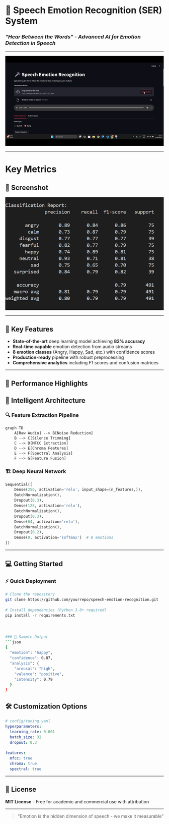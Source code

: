 # 🎤 Speech Emotion Recognition (SER) System  
### *"Hear Between the Words" - Advanced AI for Emotion Detection in Speech*  

---

![Live Demo](assets/Demo_video.gif)

---

# Key Metrics
## 📸 Screenshot

<div align="center">
  <img src="assets/Metrics.png" width="600" alt="System Workflow">
  
</div>


---

## 🌟 Key Features  
- **State-of-the-art** deep learning model achieving **82% accuracy**  
- **Real-time capable** emotion detection from audio streams  
- **8 emotion classes** (Angry, Happy, Sad, etc.) with confidence scores  
- **Production-ready** pipeline with robust preprocessing  
- **Comprehensive analytics** including F1 scores and confusion matrices  

---

## 🚀 Performance Highlights  


## 🧠 Intelligent Architecture  

### 🔍 Feature Extraction Pipeline  
```mermaid
graph TD
    A[Raw Audio] --> B[Noise Reduction]
    B --> C[Silence Trimming]
    C --> D[MFCC Extraction]
    D --> E[Chroma Features]
    E --> F[Spectral Analysis]
    F --> G[Feature Fusion]
```

### 🏗️ Deep Neural Network  
```python
Sequential([
    Dense(256, activation='relu', input_shape=(n_features,)),
    BatchNormalization(),
    Dropout(0.3),
    Dense(128, activation='relu'),
    BatchNormalization(),
    Dropout(0.3), 
    Dense(64, activation='relu'),
    BatchNormalization(),
    Dropout(0.2),
    Dense(8, activation='softmax')  # 8 emotions
])
```

---

## 💻 Getting Started  

### ⚡ Quick Deployment  
```bash
# Clone the repository
git clone https://github.com/yourrepo/speech-emotion-recognition.git

# Install dependencies (Python 3.8+ required)
pip install -r requirements.txt



### 🧪 Sample Output  
```json
{
  "emotion": "happy",
  "confidence": 0.87,
  "analysis": {
    "arousal": "high",
    "valence": "positive",
    "intensity": 0.79
  }
}
```

## 🛠️ Customization Options  

```yaml
# config/tuning.yaml
hyperparameters:
  learning_rate: 0.001
  batch_size: 32
  dropout: 0.3
  
features:
  mfcc: true
  chroma: true  
  spectral: true
```

---

## 📜 License  
**MIT License** - Free for academic and commercial use with attribution  

--- 


> "Emotion is the hidden dimension of speech - we make it measurable"  

